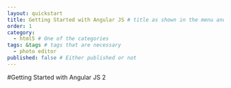 ```yaml
---
layout: quickstart
title: Getting Started with Angular JS # title as shown in the menu and 
order: 1
category: 
  - html5 # One of the categories
tags: &tags # tags that are necessary
  - photo editor 
published: false # Either published or not 
---
```



#Getting Started with Angular JS 2
